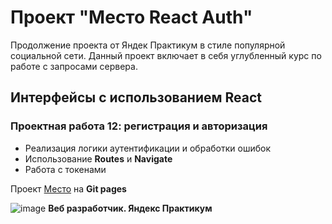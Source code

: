 # Проект "Место React Auth"
Продолжение проекта от Яндек Практикум в стиле популярной социальной сети. Данный проект включает в себя углубленный курс по работе с запросами сервера.

## Интерфейсы с использованием React
### Проектная работа 12: регистрация и авторизация
* Реализация логики аутентификации и обработки ошибок
* Использование __Routes__ и __Navigate__
* Работа с токенами


Проект [Место](https://vova-iz-tambova.github.io/mesto/) на **Git pages**

![image](https://repository-images.githubusercontent.com/677834389/aa18b79f-f25f-4d29-af93-39383886a97a)
**Веб разработчик. Яндекс Практикум**
